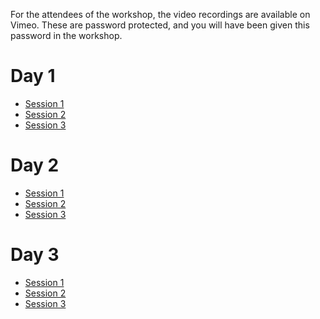 For the attendees of the workshop, the video recordings are available on Vimeo.
These are password protected, and you will have been given this password in the workshop.

# Day 1

* [Session 1](https://vimeo.com/761421238)
* [Session 2](https://vimeo.com/761485608)
* [Session 3](https://vimeo.com/761556060)

# Day 2

* [Session 1](https://vimeo.com/761825273)
* [Session 2](https://vimeo.com/761895720)
* [Session 3](https://vimeo.com/761963361)

# Day 3

* [Session 1](https://vimeo.com/762225388)
* [Session 2](https://vimeo.com/762289724)
* [Session 3](https://vimeo.com/762376650)

